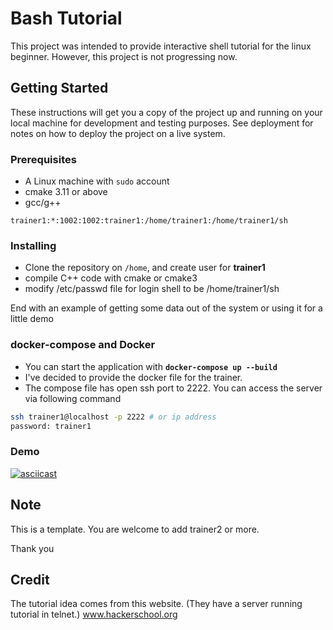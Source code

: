 # Bash Tutorial

This project was intended to provide interactive shell tutorial for the linux beginner. However, this project is not progressing now.

## Getting Started

These instructions will get you a copy of the project up and running on your local machine for development and testing purposes. See deployment for notes on how to deploy the project on a live system.

### Prerequisites

- A Linux machine with `sudo` account
- cmake 3.11 or above
- gcc/g++

```shell
trainer1:*:1002:1002:trainer1:/home/trainer1:/home/trainer1/sh
```

### Installing

- Clone the repository on `/home`, and create user for **trainer1**
- compile C++ code with cmake or cmake3
- modify /etc/passwd file for login shell to be /home/trainer1/sh

End with an example of getting some data out of the system or using it for a little demo

### docker-compose and Docker

- You can start the application with **`docker-compose up --build`**
- I've decided to provide the docker file for the trainer.
- The compose file has open ssh port to 2222. You can access the server via following command

```bash
ssh trainer1@localhost -p 2222 # or ip address
password: trainer1
```

### Demo
[![asciicast](https://asciinema.org/a/406868.svg)](https://asciinema.org/a/406868)

## Note
This is a template. You are welcome to add trainer2 or more.

Thank you

## Credit
The tutorial idea comes from this website. (They have a server running tutorial in telnet.)
www.hackerschool.org
